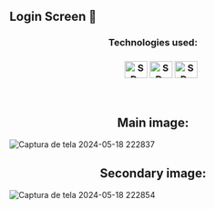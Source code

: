 <h2>Login Screen 🍂</h2>

<h3 align="center">Technologies used:<h3>
<ul align="center">
  <img align="center" alt="SD-JS" height="30" width="40" src="https://cdn.jsdelivr.net/gh/devicons/devicon@latest/icons/javascript/javascript-original.svg">
  <img align="center" alt="SD-HTML" height="30" width="40" src="https://cdn.jsdelivr.net/gh/devicons/devicon@latest/icons/html5/html5-original.svg">
  <img align="center" alt="SD-CSS" height="30" width="40" src="https://cdn.jsdelivr.net/gh/devicons/devicon@latest/icons/css3/css3-original.svg">
</ul>
  <br>
<h2 align="center">Main image:</h2>

![Captura de tela 2024-05-18 222837](https://github.com/SandynellyDiniz/Login-Screen/assets/160080540/4580b273-ebd0-4522-a4ae-817126733f68)

<h2 align="center">Secondary image:</h2>

![Captura de tela 2024-05-18 222854](https://github.com/SandynellyDiniz/Login-Screen/assets/160080540/144dc1ae-984f-4be9-8f90-0bdada3355bf)

